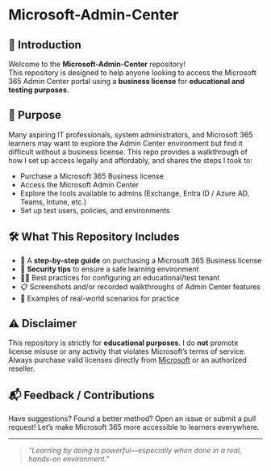 # Microsoft-Admin-Center

## 📘 Introduction
Welcome to the **Microsoft-Admin-Center** repository!  
This repository is designed to help anyone looking to access the Microsoft 365 Admin Center portal using a **business license** for **educational and testing purposes**.

## 🎯 Purpose
Many aspiring IT professionals, system administrators, and Microsoft 365 learners may want to explore the Admin Center environment but find it difficult without a business license. This repo provides a walkthrough of how I set up access legally and affordably, and shares the steps I took to:

- Purchase a Microsoft 365 Business license
- Access the Microsoft Admin Center
- Explore the tools available to admins (Exchange, Entra ID / Azure AD, Teams, Intune, etc.)
- Set up test users, policies, and environments

## 🛠️ What This Repository Includes

- 🧾 A **step-by-step guide** on purchasing a Microsoft 365 Business license  
- 🔐 **Security tips** to ensure a safe learning environment  
- 🧑‍💻 Best practices for configuring an educational/test tenant  
- 📋 Screenshots and/or recorded walkthroughs of Admin Center features  
- 🧪 Examples of real-world scenarios for practice

## ⚠️ Disclaimer
This repository is strictly for **educational purposes**. I do **not** promote license misuse or any activity that violates Microsoft’s terms of service. Always purchase valid licenses directly from [Microsoft](https://www.microsoft.com) or an authorized reseller.

## 📬 Feedback / Contributions
Have suggestions? Found a better method? Open an issue or submit a pull request! Let’s make Microsoft 365 more accessible to learners everywhere.

---

> _"Learning by doing is powerful—especially when done in a real, hands-on environment."_  

